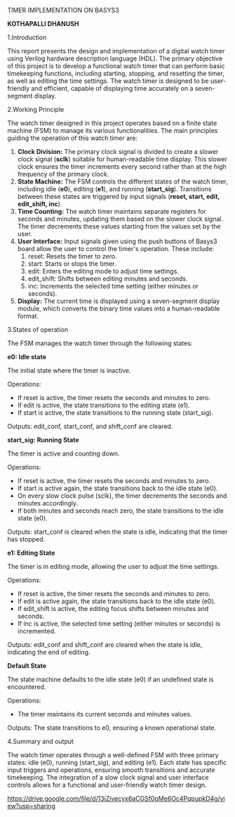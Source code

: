 ﻿TIMER IMPLEMENTATION ON BASYS3

**KOTHAPALLI DHANUSH**

1\.Introduction

This report presents the design and implementation of a digital watch timer using Verilog hardware description language (HDL). The primary objective of this project is to develop a functional watch timer that can perform basic timekeeping functions, including starting, stopping, and resetting the timer, as well as editing the time settings. The watch timer is designed to be user-friendly and efficient, capable of displaying time accurately on a seven-segment display.

2\.Working Principle

The watch timer designed in this project operates based on a finite state machine (FSM) to manage its various functionalities. The main principles guiding the operation of this watch timer are:

1. **Clock Division:** The primary clock signal is divided to create a slower clock signal (**sclk**) suitable for human-readable time display. This slower clock ensures the timer increments every second rather than at the high frequency of the primary clock.
1. **State Machine:** The FSM controls the different states of the watch timer, including idle (**e0**), editing (**e1**), and running (**start\_sig**). Transitions between these states are triggered by input signals (**reset, start, edit, edit\_shift, inc**).
1. **Time Counting:** The watch timer maintains separate registers for seconds and minutes, updating them based on the slower clock signal. The timer decrements these values starting from the values set by the user.
1. **User Interface:** Input signals given using the push buttons of Basys3 board allow the user to control the timer's operation. These include:
   1. reset: Resets the timer to zero.
   1. start: Starts or stops the timer.
   1. edit: Enters the editing mode to adjust time settings.
   1. edit\_shift: Shifts between editing minutes and seconds.
   1. inc: Increments the selected time setting (either minutes or seconds).
1. **Display:** The current time is displayed using a seven-segment display module, which converts the binary time values into a human-readable format.

3\.States of operation

The FSM manages the watch timer through the following states:

**e0: Idle state**

The initial state where the timer is inactive.

Operations:

- If reset is active, the timer resets the seconds and minutes to zero.
- If edit is active, the state transitions to the editing state (e1).
- If start is active, the state transitions to the running state (start\_sig).

Outputs: edit\_conf, start\_conf, and shift\_conf are cleared.

**start\_sig: Running State**

The timer is active and counting down.

Operations:

- If reset is active, the timer resets the seconds and minutes to zero.
- If start is active again, the state transitions back to the idle state (e0).
- On every slow clock pulse (sclk), the timer decrements the seconds and minutes accordingly.
- If both minutes and seconds reach zero, the state transitions to the idle state (e0).

Outputs: start\_conf is cleared when the state is idle, indicating that the timer has stopped.

**e1: Editing State**

The timer is in editing mode, allowing the user to adjust the time settings.

Operations:

- If reset is active, the timer resets the seconds and minutes to zero.
- If edit is active again, the state transitions back to the idle state (e0).
- If edit\_shift is active, the editing focus shifts between minutes and seconds.
- If inc is active, the selected time setting (either minutes or seconds) is incremented.

Outputs: edit\_conf and shift\_conf are cleared when the state is idle, indicating the end of editing.

**Default State**

The state machine defaults to the idle state (e0) if an undefined state is encountered.

Operations:

- The timer maintains its current seconds and minutes values.

Outputs: The state transitions to e0, ensuring a known operational state.



4\.Summary and output

The watch timer operates through a well-defined FSM with three primary states: idle (e0), running (start\_sig), and editing (e1). Each state has specific input triggers and operations, ensuring smooth transitions and accurate timekeeping. The integration of a slow clock signal and user interface controls allows for a functional and user-friendly watch timer design.

<https://drive.google.com/file/d/13iZivecyx6aCGSf0qMe6Oc4PqpupkD4g/view?usp=sharing>


